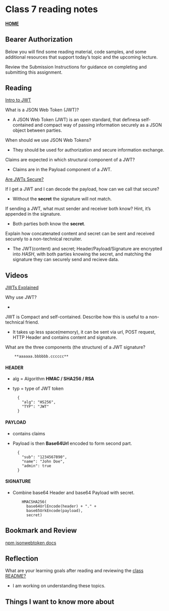 # Class 7 reading notes

#### [HOME](https://cesarderio.github.io/reading-notes/)

## Bearer Authorization

Below you will find some reading material, code samples, and some additional resources that support today’s topic and the upcoming lecture.

Review the Submission Instructions for guidance on completing and submitting this assignment.

## Reading

[Intro to JWT](https://jwt.io/introduction/)

What is a JSON Web Token (JWT)?

* A JSON Web Token (JWT) is an open standard, that definesa self-contained and compact way of passing information securely as a JSON object between parties.

When should we use JSON Web Tokens?

* They should be used for authorization and secure information exchange.

Claims are expected in which structural component of a JWT?

* Claims are in the Payload component of a JWT.

[Are JWTs Secure?](https://stackoverflow.com/questions/27301557/if-you-can-decode-jwt-how-are-they-secure)

If I get a JWT and I can decode the payload, how can we call that secure?

* Without the **secret** the signature will not match.

If sending a JWT, what must sender and receiver both know? Hint, it’s appended in the signature.

* Both parties both know the **secret**.

Explain how concatenated content and secret can be sent and received securely to a non-technical recruiter.

* The JWT(content) and secret; Header/Payload/Signature are encrypted into *HASH*, with both parties knowing the secret, and matching the signature they can securely send and recieve data.

## Videos

[JWTs Explained](https://www.youtube.com/watch?v=926mknSW9Lo)

Why use JWT?

*

JWT is Compact and self-contained. Describe how this is useful to a non-technical friend.

* It takes up less space(memory), it can be sent via url, POST request, HTTP Header and contains content and signature.

What are the three components (the structure) of a JWT signature?

        **aaaaaa.bbbbbb.cccccc**

#### **HEADER**

* alg = Algorithm **HMAC / SHA256 / RSA**
* typ = type of JWT token

        {
          "alg": "HS256",
          "TYP": "JWT"
        }

#### **PAYLOAD**

* contains claims
* Payload is then **Base64Url** encoded to form second part.

        {
          "sub": "1234567890",
          "name": "John Doe",
          "admin": true
        }

#### **SIGNATURE**

* Combine base64 Header and base64 Payload with secret.

          HMACSHA256(
            base64UrlEncode(header) + "." +
            base65UrkEncode(payload),
            secret)

## Bookmark and Review

[npm jsonwebtoken docs](<https://www.npmjs.com/package/jsonwebtoken>)

## Reflection

What are your learning goals after reading and reviewing the [class README?](https://codefellows.github.io/code-401-javascript-guide/curriculum/class-07/)

* I am working on understanding these topics.

## Things I want to know more about
